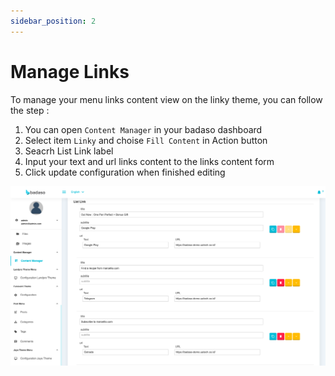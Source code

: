 ```yaml
---
sidebar_position: 2
---
```


# Manage Links 

To manage your menu links content view on the linky theme, you can follow the step :
1. You can open `Content Manager` in your badaso dashboard
2. Select item `Linky` and choise `Fill Content` in Action button
3. Seacrh List Link label
4. Input your text and url links content to the links content form
5. Click update configuration when finished editing

<p align="center">
  <a href="">
    <img src="/img/links-content.png" alt="" />
  </a>
</p>
